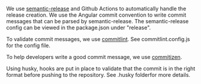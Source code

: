 We use [semantic-release](https://github.com/semantic-release/semantic-release) and Github Actions to automatically handle the release creation. 
We use the Angular commit convention to write commit messages that can be parsed by semantic-release.
The semantic-release config can be viewed in the package.json under "release".

To validate commit messages, we use [commitlint](https://github.com/conventional-changelog/commitlint). See commitlint.config.js for the config file.

To help developers write a good commit message, we use [commitizen](https://github.com/commitizen/cz-cli).

Using husky, hooks are put in place to validate that the commit is in the right format before pushing to the repository. See .husky folderfor more details.

